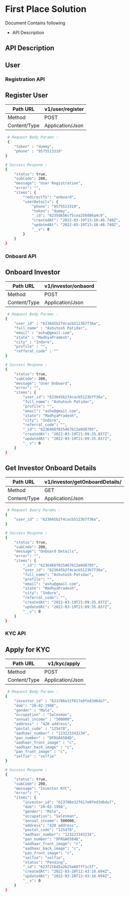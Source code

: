 # First Place Solution


Document Contains following
- API Description


## API Description

## User



### Registration API

## Register User

| Path URL | v1/user/register |
| ------ | ------ |
| Method | POST |
| Content/Type | Application/Json |

```sh
 # Request Body Params :
 {
    "token" : "dummy",
    "phone" : "9575513319"
} 
```

```sh
# Success Respone :
{
    "status": true,
    "subCode": 200,
    "message": "User Registration",
    "error": "",
    "items": {
        "redirectTo": "onboard",
        "userDetails": {
            "phone": "9575513319",
            "token": "dummy",
            "_id": "6235d656cf5cea250d06a4c9",
            "createdAt": "2022-03-19T13:10:46.740Z",
            "updatedAt": "2022-03-19T13:10:46.740Z",
            "__v": 0
        }
    }
}
```








### Onboard API

## Onboard Investor

| Path URL | v1/investor/onbaord |
| ------ | ------ |
| Method | POST |
| Content/Type | Application/Json |

```sh
 # Request Body Params :
{
    "user_id" : "623645b2f4cacb5123b7f36a",
    "full_name" : "Ashutosh Patidar",
    "email" : "ashu@gmail.com",
    "state" : "MadhyaPradesh",
    "city" : "Indore",
    "profile" : "",
    "refferal_code" : ""
}
```

```sh
# Success Respone :
{
    "status": true,
    "subCode": 200,
    "message": "User Onboard",
    "error": "",
    "items": {
        "user_id": "623645b2f4cacb5123b7f36a",
        "full_name": "Ashutosh Patidar",
        "profile": "",
        "email": "ashu@gmail.com",
        "state": "MadhyaPradesh",
        "city": "Indore",
        "referral_code": "",
        "_id": "6236468f025467611e0d8795",
        "createdAt": "2022-03-19T21:09:35.837Z",
        "updatedAt": "2022-03-19T21:09:35.837Z",
        "__v": 0
    }
}
```



## Get Investor Onboard Details

| Path URL | v1/investor/getOnboardDetails/ |
| ------ | ------ |
| Method | GET |
| Content/Type | Application/Json |

```sh
 # Request Query Params :
{
    "user_id" : "623645b2f4cacb5123b7f36a",
}
```

```sh
# Success Respone :
{
    "status": true,
    "subCode": 200,
    "message": "Onboard Details",
    "error": "",
    "items": {
        "_id": "6236468f025467611e0d8795",
        "user_id": "623645b2f4cacb5123b7f36a",
        "full_name": "Ashutosh Patidar",
        "profile": "",
        "email": "ashu@gmail.com",
        "state": "MadhyaPradesh",
        "city": "Indore",
        "referral_code": "",
        "createdAt": "2022-03-19T21:09:35.837Z",
        "updatedAt": "2022-03-19T21:09:35.837Z",
        "__v": 0
    }
}
```




### KYC API

## Apply for KYC

| Path URL | v1/kyc/apply |
| ------ | ------ |
| Method | POST |
| Content/Type | Application/Json |

```sh
 # Request Body Params :
{
    "investor_id" : "623706e32f617e0fed3d6da7",
    "dob": "20-02-1998",
    "gender" : "Male",
    "occupation" : "Salesman",
    "annual_income" : "500000",
    "address" : "420 address",
    "postal_code" : "125478",
    "aadhaar_number" : "123223343234",
    "pan_number" : "DFRGA6584D",
    "aadhaar_front_image" : "c",
    "aadhaar_back_image" : "c",
    "pan_front_image" : "c",
    "selfie" : "selfie"
}
```

```sh
# Success Respone :
{
    "status": true,
    "subCode": 200,
    "message": "Investor KYC",
    "error": "",
    "items": {
        "investor_id": "623706e32f617e0fed3d6da7",
        "dob": "20-02-1998",
        "gender": "Male",
        "occupation": "Salesman",
        "annual_income": 500000,
        "address": "420 address",
        "postal_code": "125478",
        "aadhaar_number": "123223343234",
        "pan_number": "DFRGA6584D",
        "aadhaar_front_image": "c",
        "aadhaar_back_image": "c",
        "pan_front_image": "c",
        "selfie": "selfie",
        "status": "Pending",
        "_id": "623721645a2b25a687ff1c5f",
        "createdAt": "2022-03-20T12:43:16.694Z",
        "updatedAt": "2022-03-20T12:43:16.694Z",
        "__v": 0
    }
}
```




